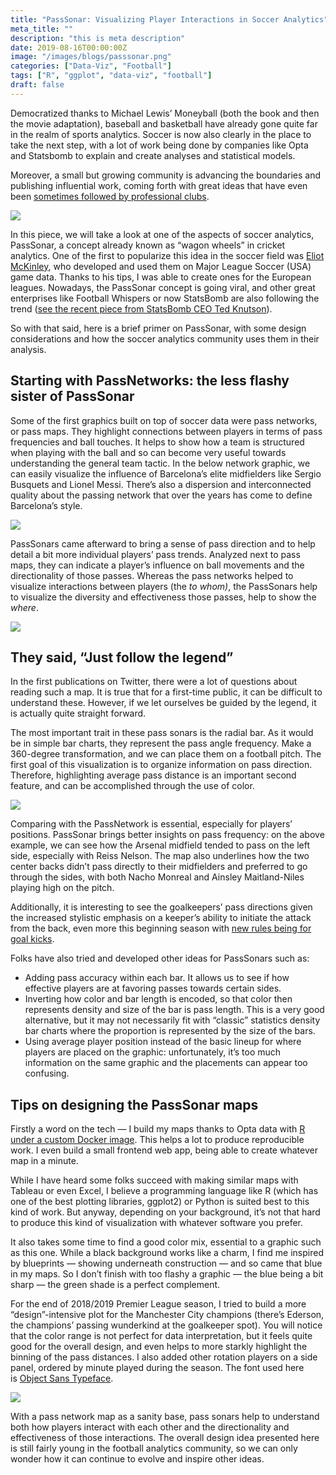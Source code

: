 ```yaml
---
title: "PassSonar: Visualizing Player Interactions in Soccer Analytics"
meta_title: ""
description: "this is meta description"
date: 2019-08-16T00:00:00Z
image: "/images/blogs/passsonar.png"
categories: ["Data-Viz", "Football"]
tags: ["R", "ggplot", "data-viz", "football"]
draft: false
---
```


Democratized thanks to Michael Lewis’ Moneyball (both the book and then the movie adaptation), baseball and basketball have already gone quite far in the realm of sports analytics. Soccer is now also clearly in the place to take the next step, with a lot of work being done by companies like Opta and Statsbomb to explain and create analyses and statistical models.

Moreover, a small but growing community is advancing the boundaries and publishing influential work, coming forth with great ideas that have even been [sometimes followed by professional clubs](https://twitter.com/experimental361/status/1130171706604179457).

![](/blog/03_passsonar/01.png)

In this piece, we will take a look at one of the aspects of soccer analytics, PassSonar, a concept already known as “wagon wheels” in cricket analytics. One of the first to popularize this idea in the soccer field was [Eliot McKinley](https://twitter.com/etmckinley), who developed and used them on Major League Soccer (USA) game data. Thanks to his tips, I was able to create ones for the European leagues. Nowadays, the PassSonar concept is going viral, and other great enterprises like Football Whispers or now StatsBomb are also following the trend ([see the recent piece from StatsBomb CEO Ted Knutson](https://statsbomb.com/2019/07/a-sneak-peak-at-iq-tactics-a-brief-history-of-radials-sonars-wagon-wheels-in-soccer/)).

So with that said, here is a brief primer on PassSonar, with some design considerations and how the soccer analytics community uses them in their analysis.

## Starting with PassNetworks: the less flashy sister of PassSonar

Some of the first graphics built on top of soccer data were pass networks, or pass maps. They highlight connections between players in terms of pass frequencies and ball touches. It helps to show how a team is structured when playing with the ball and so can become very useful towards understanding the general team tactic. In the below network graphic, we can easily visualize the influence of Barcelona’s elite midfielders like Sergio Busquets and Lionel Messi. There’s also a dispersion and interconnected quality about the passing network that over the years has come to define Barcelona’s style.

![](/blog/03_passsonar/02.png)

PassSonars came afterward to bring a sense of pass direction and to help detail a bit more individual players’ pass trends. Analyzed next to pass maps, they can indicate a player’s influence on ball movements and the directionality of those passes. Whereas the pass networks helped to visualize interactions between players (the _to whom)_, the PassSonars help to visualize the diversity and effectiveness those passes, help to show the _where_.

![](/blog/03_passsonar/03.png)

## They said, “Just follow the legend”

In the first publications on Twitter, there were a lot of questions about reading such a map. It is true that for a first-time public, it can be difficult to understand these. However, if we let ourselves be guided by the legend, it is actually quite straight forward.

The most important trait in these pass sonars is the radial bar. As it would be in simple bar charts, they represent the pass angle frequency. Make a 360-degree transformation, and we can place them on a football pitch. The first goal of this visualization is to organize information on pass direction. Therefore, highlighting average pass distance is an important second feature, and can be accomplished through the use of color.

![](/blog/03_passsonar/04.png)

Comparing with the PassNetwork is essential, especially for players’ positions. PassSonar brings better insights on pass frequency: on the above example, we can see how the Arsenal midfield tended to pass on the left side, especially with Reiss Nelson. The map also underlines how the two center backs didn’t pass directly to their midfielders and preferred to go through the sides, with both Nacho Monreal and Ainsley Maitland-Niles playing high on the pitch.

Additionally, it is interesting to see the goalkeepers’ pass directions given the increased stylistic emphasis on a keeper’s ability to initiate the attack from the back, even more this beginning season with [new rules being for goal kicks](https://www.bbc.co.uk/newsround/49236534).

Folks have also tried and developed other ideas for PassSonars such as:

- Adding pass accuracy within each bar. It allows us to see if how effective players are at favoring passes towards certain sides.
- Inverting how color and bar length is encoded, so that color then represents density and size of the bar is pass length. This is a very good alternative, but it may not necessarily fit with “classic” statistics density bar charts where the proportion is represented by the size of the bars.
- Using average player position instead of the basic lineup for where players are placed on the graphic: unfortunately, it’s too much information on the same graphic and the placements can appear too confusing.

## Tips on designing the PassSonar maps

Firstly a word on the tech — I build my maps thanks to Opta data with [R under a custom Docker image](https://www.rocker-project.org/). This helps a lot to produce reproducible work. I even build a small frontend web app, being able to create whatever map in a minute.

While I have heard some folks succeed with making similar maps with Tableau or even Excel, I believe a programming language like R (which has one of the best plotting libraries, ggplot2) or Python is suited best to this kind of work. But anyway, depending on your background, it’s not that hard to produce this kind of visualization with whatever software you prefer.

It also takes some time to find a good color mix, essential to a graphic such as this one. While a black background works like a charm, I find me inspired by blueprints — showing underneath construction — and so came that blue in my maps. So I don’t finish with too flashy a graphic — the blue being a bit sharp — the green shade is a perfect complement.

For the end of 2018/2019 Premier League season, I tried to build a more “design”-intensive plot for the Manchester City champions (there’s Ederson, the champions’ passing wunderkind at the goalkeeper spot). You will notice that the color range is not perfect for data interpretation, but it feels quite good for the overall design, and even helps to more starkly highlight the binning of the pass distances. I also added other rotation players on a side panel, ordered by minute played during the season. The font used here is [Object Sans Typeface](https://www.behance.net/gallery/71644255/Object-Sans-Geometric-Font-Family-Free-Fonts).

![](/blog/03_passsonar/05.png)

With a pass network map as a sanity base, pass sonars help to understand both how players interact with each other and the directionality and effectiveness of those interactions. The overall design idea presented here is still fairly young in the football analytics community, so we can only wonder how it can continue to evolve and inspire other ideas.